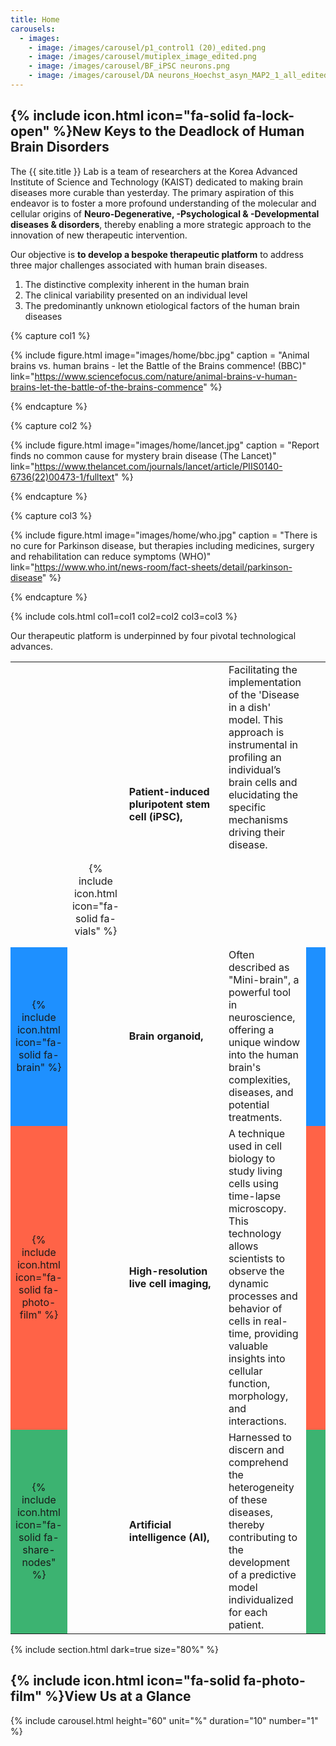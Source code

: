 ```yaml
---
title: Home
carousels:
  - images: 
    - image: /images/carousel/p1_control1 (20)_edited.png
    - image: /images/carousel/mutiplex_image_edited.png
    - image: /images/carousel/BF_iPSC neurons.png
    - image: /images/carousel/DA neurons_Hoechst_asyn_MAP2_1_all_edited.png
---
```


## {% include icon.html icon="fa-solid fa-lock-open" %}New Keys to the Deadlock of Human Brain Disorders

The {{ site.title }} Lab is a team of researchers at the Korea Advanced Institute of Science and Technology (KAIST) dedicated to making brain diseases more curable than yesterday. The primary aspiration of this endeavor is to foster a more profound understanding of the molecular and cellular origins of <strong>Neuro-Degenerative, -Psychological & -Developmental diseases & disorders</strong>, thereby enabling a more strategic approach to the innovation of new therapeutic intervention.
<br>

Our objective is <strong>to develop a bespoke therapeutic platform</strong> to address three major challenges associated with human brain diseases.

<ol>
  <li>The distinctive complexity inherent in the human brain </li>
  
  <li>The clinical variability presented on an individual level </li>
  
  <li>The predominantly unknown etiological factors of the human brain diseases </li>
</ol>

{% capture col1 %}

{% include figure.html image="images/home/bbc.jpg" caption = "Animal brains vs. human brains - let the Battle of the Brains commence! (BBC)" link="https://www.sciencefocus.com/nature/animal-brains-v-human-brains-let-the-battle-of-the-brains-commence" %}

{% endcapture %}

{% capture col2 %}

{% include figure.html image="images/home/lancet.jpg" caption = "Report finds no common cause for mystery brain disease (The Lancet)" link="https://www.thelancet.com/journals/lancet/article/PIIS0140-6736(22)00473-1/fulltext" %}

{% endcapture %}

{% capture col3 %}

{% include figure.html image="images/home/who.jpg" caption = "There is no cure for Parkinson disease, but therapies including medicines, surgery and rehabilitation can reduce symptoms (WHO)" link="https://www.who.int/news-room/fact-sheets/detail/parkinson-disease" %}

{% endcapture %}

{% include cols.html col1=col1 col2=col2 col3=col3 %}

Our therapeutic platform is underpinned by four pivotal technological advances.

<table style="width:100%">
  <tr style="height:150px">
    <td style="width:10%" rowspan="2" style="background-color:Orange;"></td>
    <td style="width:1%"></td>
    <td style="width:45%" rowspan="2"><strong>Patient-induced pluripotent stem cell (iPSC),</strong></td>
    <td>Facilitating the implementation of the 'Disease in a dish' model. This approach is instrumental in profiling an individual’s brain cells and elucidating the specific mechanisms driving their disease.</td>
    <td style="width:10%" rowspan="2" style="background-color:Orange;"></td>
  </tr>
  <tr style="height:150px">
    <td align="center">{% include icon.html icon="fa-solid fa-vials" %}</td>
  </tr>
  <tr style="height:150px">
    <td align="center" style="background-color:DodgerBlue;">{% include icon.html icon="fa-solid fa-brain" %}</td>
    <td></td>
    <td><strong>Brain organoid,</strong></td>
    <td>Often described as "Mini-brain", a powerful tool in neuroscience, offering a unique window into the human brain's complexities, diseases, and potential treatments.</td>
    <td style="background-color:DodgerBlue;"></td>
  </tr>
  <tr style="height:150px">
    <td align="center" style="background-color:Tomato;">{% include icon.html icon="fa-solid fa-photo-film" %}</td>
    <td></td>
    <td><strong>High-resolution live cell imaging,</strong></td>
    <td>A technique used in cell biology to study living cells using time-lapse microscopy. This technology allows scientists to observe the dynamic processes and behavior of cells in real-time, providing valuable insights into cellular function, morphology, and interactions.</td>
    <td style="background-color:Tomato;"></td>
  </tr>
  <tr style="height:150px">
    <td align="center" style="background-color:MediumSeaGreen;">{% include icon.html icon="fa-solid fa-share-nodes" %}</td>
    <td></td>
    <td><strong>Artificial intelligence (AI),</strong></td>
    <td>Harnessed to discern and comprehend the heterogeneity of these diseases, thereby contributing to the development of a predictive model individualized for each patient.</td>
    <td style="background-color:MediumSeaGreen;"></td>
  </tr>
</table>

{% include section.html dark=true size="80%" %}

## {% include icon.html icon="fa-solid fa-photo-film" %}View Us at a Glance

{% include carousel.html height="60" unit="%" duration="10" number="1" %}
